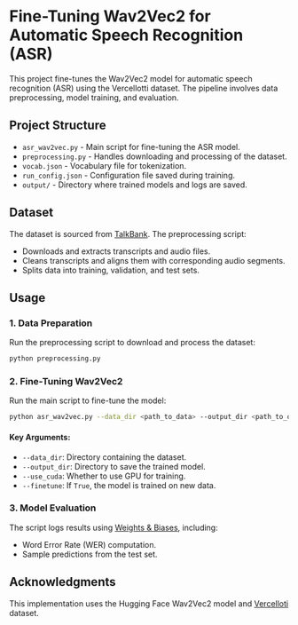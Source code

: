 # Fine-Tuning Wav2Vec2 for Automatic Speech Recognition (ASR)

This project fine-tunes the Wav2Vec2 model for automatic speech recognition (ASR) using the Vercellotti dataset. The pipeline involves data preprocessing, model training, and evaluation.

## Project Structure

- `asr_wav2vec.py` - Main script for fine-tuning the ASR model.
- `preprocessing.py` - Handles downloading and processing of the dataset.
- `vocab.json` - Vocabulary file for tokenization.
- `run_config.json` - Configuration file saved during training.
- `output/` - Directory where trained models and logs are saved.

## Dataset

The dataset is sourced from [TalkBank](https://slabank.talkbank.org/). The preprocessing script:
- Downloads and extracts transcripts and audio files.
- Cleans transcripts and aligns them with corresponding audio segments.
- Splits data into training, validation, and test sets.

## Usage

### 1. Data Preparation

Run the preprocessing script to download and process the dataset:

```bash
python preprocessing.py
```

### 2. Fine-Tuning Wav2Vec2

Run the main script to fine-tune the model:

```bash
python asr_wav2vec.py --data_dir <path_to_data> --output_dir <path_to_output> --use_cuda True --finetune True
```

#### Key Arguments:
- `--data_dir`: Directory containing the dataset.
- `--output_dir`: Directory to save the trained model.
- `--use_cuda`: Whether to use GPU for training.
- `--finetune`: If `True`, the model is trained on new data.

### 3. Model Evaluation

The script logs results using [Weights & Biases](https://wandb.ai/), including:
- Word Error Rate (WER) computation.
- Sample predictions from the test set.

## Acknowledgments

This implementation uses the Hugging Face Wav2Vec2 model and [Vercelloti](https://media.talkbank.org/slabank/English/Vercellotti) dataset.


